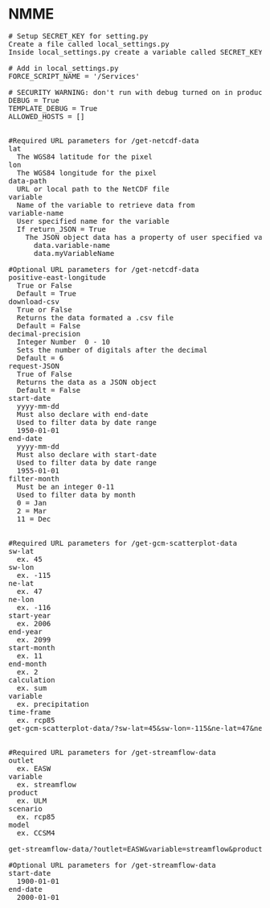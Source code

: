 # NMME
<pre>
# Setup SECRET_KEY for setting.py
Create a file called local_settings.py
Inside local_settings.py create a variable called SECRET_KEY and assign a string (long, random key).

# Add in local_settings.py
FORCE_SCRIPT_NAME = '/Services'

# SECURITY WARNING: don't run with debug turned on in production!
DEBUG = True
TEMPLATE_DEBUG = True
ALLOWED_HOSTS = []


#Required URL parameters for /get-netcdf-data
lat
  The WGS84 latitude for the pixel
lon
  The WGS84 longitude for the pixel
data-path
  URL or local path to the NetCDF file
variable
  Name of the variable to retrieve data from
variable-name
  User specified name for the variable
  If return_JSON = True 
    The JSON object data has a property of user specified variable name
      data.variable-name
      data.myVariableName

#Optional URL parameters for /get-netcdf-data
positive-east-longitude
  True or False
  Default = True
download-csv
  True or False
  Returns the data formated a .csv file
  Default = False
decimal-precision
  Integer Number  0 - 10
  Sets the number of digitals after the decimal
  Default = 6
request-JSON
  True of False
  Returns the data as a JSON object
  Default = False
start-date
  yyyy-mm-dd
  Must also declare with end-date
  Used to filter data by date range
  1950-01-01
end-date
  yyyy-mm-dd
  Must also declare with start-date
  Used to filter data by date range
  1955-01-01
filter-month
  Must be an integer 0-11
  Used to filter data by month
  0 = Jan
  2 = Mar
  11 = Dec


#Required URL parameters for /get-gcm-scatterplot-data
sw-lat
  ex. 45
sw-lon
  ex. -115
ne-lat
  ex. 47
ne-lon
  ex. -116
start-year
  ex. 2006
end-year
  ex. 2099
start-month
  ex. 11
end-month
  ex. 2
calculation
  ex. sum
variable
  ex. precipitation
time-frame
  ex. rcp85
get-gcm-scatterplot-data/?sw-lat=45&sw-lon=-115&ne-lat=47&ne-lon=-116&start-year=2006&end-year=2099&start-month=11&end-month=2&calculation=sum&variable=precipitation&time-frame=rcp85


#Required URL parameters for /get-streamflow-data
outlet
  ex. EASW 
variable
  ex. streamflow
product
  ex. ULM
scenario
  ex. rcp85
model
  ex. CCSM4

get-streamflow-data/?outlet=EASW&variable=streamflow&product=ULM&scenario=rcp85&model=CCSM4

#Optional URL parameters for /get-streamflow-data
start-date
  1900-01-01
end-date
  2000-01-01

</pre>